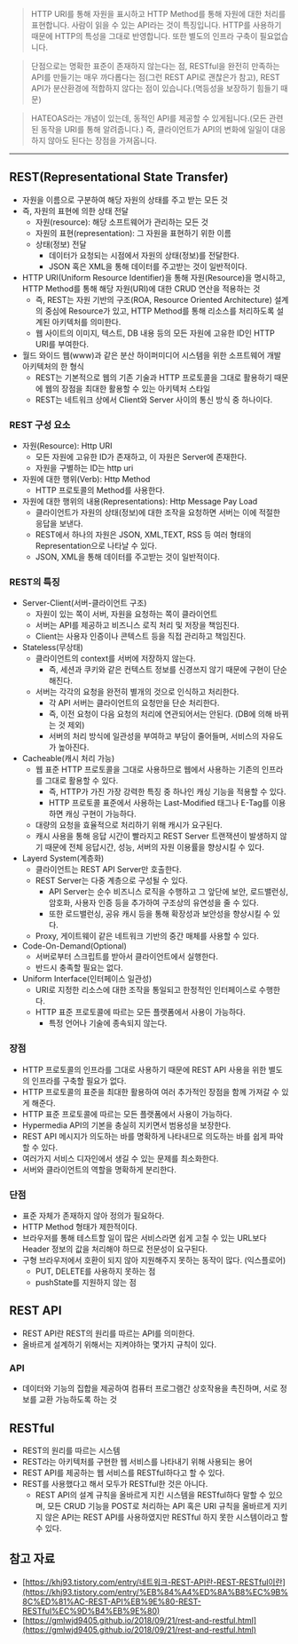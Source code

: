 > HTTP URI를 통해 자원을 표시하고 HTTP Method를 통해 자원에 대한 처리를 표현합니다. 사람이 읽을 수 있는 API라는 것이 특징입니다. HTTP를 사용하기 때문에 HTTP의 특성을 그대로 반영합니다. 또한 별도의 인프라 구축이 필요없습니다.
> 

> 단점으로는 명확한 표준이 존재하지 않는다는 점, RESTful을 완전히 만족하는 API를 만들기는 매우 까다롭다는 점(그런 REST API로 괜찮은가 참고), REST API가 분산환경에 적합하지 않다는 점이 있습니다.(멱등성을 보장하기 힘들기 때문)
> 

> HATEOAS라는 개념이 있는데, 동적인 API를 제공할 수 있게됩니다.(모든 관련된 동작을 URI를 통해 알려줍니다.) 즉, 클라이언트가 API의 변화에 일일이 대응하지 않아도 된다는 장점을 가져옵니다.
> 

---

## REST(Representational State Transfer)

- 자원을 이름으로 구분하여 해당 자원의 상태를 주고 받는 모든 것
- 즉, 자원의 표현에 의한 상태 전달
    - 자원(resource): 해당 소프트웨어가 관리하는 모든 것
    - 자원의 표현(representation): 그 자원을 표현하기 위한 이름
    - 상태(정보) 전달
        - 데이터가 요청되는 시점에서 자원의 상태(정보)를 전달한다.
        - JSON 혹은 XML을 통해 데이터를 주고받는 것이 일반적이다.
- HTTP URI(Uniform Resource Identifier)을 통해 자원(Resource)을 명시하고, HTTP Method를 통해 해당 자원(URI)에 대한 CRUD 연산을 적용하는 것
    - 즉, REST는 자원 기반의 구조(ROA, Resource Oriented Architecture) 설계의 중심에 Resource가 있고, HTTP Method를 통해 리소스를 처리하도록 설계된 아키텍처를 의미한다.
    - 웹 사이트의 이미지, 텍스트, DB 내용 등의 모든 자원에 고유한 ID인 HTTP URI를 부여한다.
- 월드 와이드 웹(www)과 같은 분산 하이퍼미디어 시스템을 위한 소프트웨어 개발 아키텍처의 한 형식
    - REST는 기본적으로 웹의 기존 기술과 HTTP 프로토콜을 그대로 활용하기 때문에 웹의 장점을 최대한 활용할 수 있는 아키텍처 스타일
    - REST는 네트워크 상에서 Client와 Server 사이의 통신 방식 중 하나이다.

### REST 구성 요소

- 자원(Resource): Http URI
    - 모든 자원에 고유한 ID가 존재하고, 이 자원은 Server에 존재한다.
    - 자원을 구별하는 ID는 http uri
- 자원에 대한 행위(Verb): Http Method
    - HTTP 프로토콜의 Method를 사용한다.
- 자원에 대한 행위의 내용(Representations): Http Message Pay Load
    - 클라이언트가 자원의 상태(정보)에 대한 조작을 요청하면 서버는 이에 적절한 응답을 보낸다.
    - REST에서 하나의 자원은 JSON, XML,TEXT, RSS 등 여러 형태의 Representation으로 나타날 수 있다.
    - JSON, XML을 통해 데이터를 주고받는 것이 일반적이다.

### REST의 특징

- Server-Client(서버-클라이언트 구조)
    - 자원이 있는 쪽이 서버, 자원을 요청하는 쪽이 클라이언트
    - 서버는 API를 제공하고 비즈니스 로직 처리 및 저장을 책임진다.
    - Client는 사용자 인증이나 콘텍스트 등을 직접 관리하고 책임진다.
- Stateless(무상태)
    - 클라이언트의 context를 서버에 저장하지 않는다.
        - 즉, 세션과 쿠키와 같은 컨텍스트 정보를 신경쓰지 않기 때문에 구현이 단순해진다.
    - 서버는 각각의 요청을 완전히 별개의 것으로 인식하고 처리한다.
        - 각 API 서버는 클라이언트의 요청만을 단순 처리한다.
        - 즉, 이전 요청이 다음 요청의 처리에 연관되어서는 안된다. (DB에 의해 바뀌는 것 제외)
        - 서버의 처리 방식에 일관성을 부여하고 부담이 줄어들며, 서비스의 자유도가 높아진다.
- Cacheable(캐시 처리 가능)
    - 웹 표준 HTTP 프로토콜을 그대로 사용하므로 웹에서 사용하는 기존의 인프라를 그대로 활용할 수 있다.
        - 즉, HTTP가 가진 가장 강력한 특징 중 하나인 캐싱 기능을 적용할 수 있다.
        - HTTP 프로토콜 표준에서 사용하는 Last-Modified 태그나 E-Tag를 이용하면 캐싱 구현이 가능하다.
    - 대량의 요청을 효율적으로 처리하기 위해 캐시가 요구된다.
    - 캐시 사용을 통해 응답 시간이 빨라지고 REST Server 트랜잭션이 발생하지 않기 때문에 전체 응답시간, 성능, 서버의 자원 이용률을 향상시킬 수 있다.
- Layerd System(계층화)
    - 클라이언트는 REST API Server만 호출한다.
    - REST Server는 다중 계층으로 구성될 수 있다.
        - API Server는 순수 비즈니스 로직을 수행하고 그 앞단에 보안, 로드밸런싱, 암호화, 사용자 인증 등을 추가하여 구조상의 유연성을 줄 수 있다.
        - 또한 로드밸런싱, 공유 캐시 등을 통해 확장성과 보안성을 향상시킬 수 있다.
    - Proxy, 게이트웨이 같은 네트워크 기반의 중간 매체를 사용할 수 있다.
- Code-On-Demand(Optional)
    - 서버로부터 스크립트를 받아서 클라이언트에서 실행한다.
    - 반드시 충족할 필요는 없다.
- Uniform Interface(인터페이스 일관성)
    - URI로 지정한 리소스에 대한 조작을 통일되고 한정적인 인터페이스로 수행한다.
    - HTTP 표준 프로토콜에 따르는 모든 플랫폼에서 사용이 가능하다.
        - 특정 언어나 기술에 종속되지 않는다.

### 장점

- HTTP 프로토콜의 인프라를 그대로 사용하기 때문에 REST API 사용을 위한 별도의 인프라를 구축할 필요가 없다.
- HTTP 프로토콜의 표준을 최대한 활용하여 여러 추가적인 장점을 함께 가져갈 수 있게 해준다.
- HTTP 표준 프로토콜에 따르는 모든 플랫폼에서 사용이 가능하다.
- Hypermedia API의 기본을 충실히 지키면서 범용성을 보장한다.
- REST API 메시지가 의도하는 바를 명확하게 나타내므로 의도하는 바를 쉽게 파악할 수 있다.
- 여러가지 서비스 디자인에서 생길 수 있는 문제를 최소화한다.
- 서버와 클라이언트의 역할을 명확하게 분리한다.

### 단점

- 표준 자체가 존재하지 않아 정의가 필요하다.
- HTTP Method 형태가 제한적이다.
- 브라우저를 통해 테스트할 일이 많은 서비스라면 쉽게 고칠 수 있는 URL보다 Header 정보의 값을 처리해야 하므로 전문성이 요구된다.
- 구형 브라우저에서 호환이 되지 않아 지원해주지 못하는 동작이 많다. (익스플로어)
    - PUT, DELETE를 사용하지 못하는 점
    - pushState를 지원하지 않는 점

## REST API

- REST API란 REST의 원리를 따르는 API를 의미한다.
- 올바르게 설계하기 위해서는 지켜야하는 몇가지 규칙이 있다.

### API

- 데이터와 기능의 집합을 제공하여 컴퓨터 프로그램간 상호작용을 촉진하며, 서로 정보를 교환 가능하도록 하는 것

## RESTful

- REST의 원리를 따르는 시스템
- REST라는 아키텍처를 구현한 웹 서비스를 나타내기 위해 사용되는 용어
- REST API를 제공하는 웹 서비스를 RESTful하다고 할 수 있다.
- REST를 사용했다고 해서 모두가 RESTful한 것은 아니다.
    - REST API의 설계 규칙을 올바르게 지킨 시스템을 RESTful하다 말할 수 있으며, 모든 CRUD 기능을 POST로 처리하는 API 혹은 URI 규칙을 올바르게 지키지 않은 API는 REST API를 사용하였지만 RESTful 하지 못한 시스템이라고 할 수 있다.
    

## 참고 자료

- [https://khj93.tistory.com/entry/네트워크-REST-API란-REST-RESTful이란](https://khj93.tistory.com/entry/%EB%84%A4%ED%8A%B8%EC%9B%8C%ED%81%AC-REST-API%EB%9E%80-REST-RESTful%EC%9D%B4%EB%9E%80)
- [https://gmlwjd9405.github.io/2018/09/21/rest-and-restful.html](https://gmlwjd9405.github.io/2018/09/21/rest-and-restful.html)